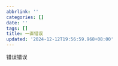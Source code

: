```yaml
---
abbrlink: ''
categories: []
date: ''
tags: []
title: 一直错误
updated: '2024-12-12T19:56:59.968+08:00'
---
```

错误错误
